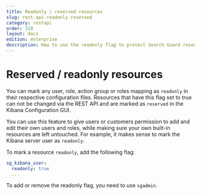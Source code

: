 ```yaml
---
title: Readonly / reserved resources
slug: rest-api-readonly-reserved
category: restapi
order: 310
layout: docs
edition: enterprise
description: How to use the readonly flag to protect Search Guard resources from being overwritten.
---
```

<!---
Copryight 2017 floragunn GmbH
-->

# Reserved / readonly resources

You can mark any user, role, action group or roles mapping as `readonly` in their respective configuration files. Resources that have this flag set to true can not be changed via the REST API and are marked as `reserved` in the Kibana Configuration GUI.

You can use this feature to give users or customers permission to add and edit their own users and roles, while making sure your own built-in resources are left untouched. For example, it makes sense to mark the Kibana server user as `readonly`.

To mark a resource `readonly`, add the following flag:

```yaml
sg_kibana_user:
  readonly: true
  ...
```

To add or remove the readonly flag, you need to use `sgadmin`. 